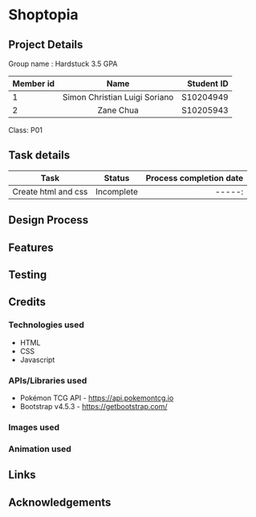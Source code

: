 <h1>Shoptopia</h1>
<h2>Project Details</h2>
Group name : Hardstuck 3.5 GPA<br />

| Member id| Name          | Student ID |
| -------- |:-------------:| -----:|
| 1        | Simon Christian Luigi Soriano| S10204949|
| 2        | Zane Chua | S10205943|

Class: P01<br />

<h2>Task details</h2>
  
| Task        | Status           | Process completion date  |
| ------------- |:-------------:| -----:|
| Create html and css | Incomplete| -----:|


<h2>Design Process</h2>


<h2>Features</h2>
  
  
<h2>Testing</h2>
  

  
<h2>Credits</h2>

<h3>Technologies used</h3>

* HTML 
* CSS
* Javascript

<h3>APIs/Libraries used</h3>

* Pokémon TCG API - https://api.pokemontcg.io
* Bootstrap v4.5.3 - https://getbootstrap.com/

<h3>Images used</h3>



<h3>Animation used</h3>


<h2>Links</h2>

 

<h2>Acknowledgements</h2>
